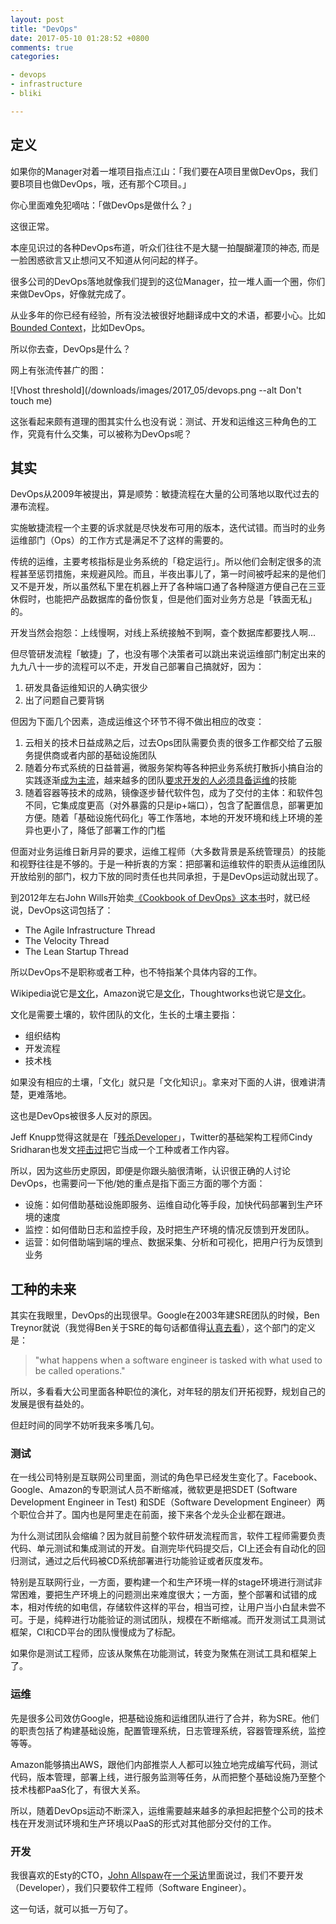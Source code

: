 ```yaml
---
layout: post
title: "DevOps"
date: 2017-05-10 01:28:52 +0800
comments: true
categories:

- devops
- infrastructure
- bliki

---
```


## 定义

如果你的Manager对着一堆项目指点江山：「我们要在A项目里做DevOps，我们要B项目也做DevOps，哦，还有那个C项目。」

你心里面难免犯嘀咕：「做DevOps是做什么？」

这很正常。

本座见识过的各种DevOps布道，听众们往往不是大腿一拍醍醐灌顶的神态, 而是一脸困惑欲言又止想问又不知道从何问起的样子。

很多公司的DevOps落地就像我们提到的这位Manager，拉一堆人画一个圈，你们来做DevOps，好像就完成了。

从业多年的你已经有经验，所有没法被很好地翻译成中文的术语，都要小心。比如[Bounded Context](/2017/02/bounded-context/)，比如DevOps。

所以你去查，DevOps是什么？

网上有张流传甚广的图：

![Vhost threshold](/downloads/images/2017_05/devops.png --alt Don't touch me)

这张看起来颇有道理的图其实什么也没有说：测试、开发和运维这三种角色的工作，究竟有什么交集，可以被称为DevOps呢？

## 其实

DevOps从2009年被提出，算是顺势：敏捷流程在大量的公司落地以取代过去的瀑布流程。

实施敏捷流程一个主要的诉求就是尽快发布可用的版本，迭代试错。而当时的业务运维部门（Ops）的工作方式是满足不了这样的需要的。

传统的运维，主要考核指标是业务系统的「稳定运行」。所以他们会制定很多的流程甚至惩罚措施，来规避风险。而且，半夜出事儿了，第一时间被呼起来的是他们又不是开发，所以虽然私下里在机器上开了各种端口通了各种隧道方便自己在三亚休假时，也能把产品数据库的备份恢复，但是他们面对业务方总是「铁面无私」的。

开发当然会抱怨：上线慢啊，对线上系统接触不到啊，查个数据库都要找人啊...

但尽管研发流程「敏捷」了，也没有哪个决策者可以跳出来说运维部门制定出来的九九八十一步的流程可以不走，开发自己部署自己搞就好，因为：

1. 研发具备运维知识的人确实很少
2. 出了问题自己要背锅

但因为下面几个因素，造成运维这个环节不得不做出相应的改变：

1. 云相关的技术日益成熟之后，过去Ops团队需要负责的很多工作都交给了云服务提供商或者内部的基础设施团队
2. 随着分布式系统的日益普遍，微服务架构等各种把业务系统打散拆小搞自治的实践逐渐[成为主流](/2017/02/the-real-success-by-doing-msa/)，越来越多的团队[要求开发的人必须具备运维](https://speakerdeck.com/charity/keep-calm-and-carry-on-scaling-your-org-with-microservices)的技能
3. 随着容器等技术的成熟，镜像逐步替代软件包，成为了交付的主体：和软件包不同，它集成度更高（对外暴露的只是ip+端口），包含了配置信息，部署更加方便。随着「基础设施代码化」等工作落地，本地的开发环境和线上环境的差异也更小了，降低了部署工作的门槛

但面对业务运维日新月异的要求，运维工程师（大多数背景是系统管理员）的技能和视野往往是不够的。于是一种折衷的方案：把部署和运维软件的职责从运维团队开放给别的部门，权力下放的同时责任也共同承担，于是DevOps运动就出现了。

到2012年左右John Wills开始卖[《Cookbook of DevOps》这本书](http://itrevolution.com/the-convergence-of-devops/)时，就已经说，DevOps这词包括了：

- The Agile Infrastructure Thread
- The Velocity Thread
- The Lean Startup Thread

所以DevOps不是职称或者工种，也不特指某个具体内容的工作。

Wikipedia说它是[文化](https://zh.wikipedia.org/wiki/DevOps)，Amazon说它是[文化](https://aws.amazon.com/cn/devops/what-is-devops/)，Thoughtworks也说它是[文化](https://martinfowler.com/bliki/DevOpsCulture.html)。

文化是需要土壤的，软件团队的文化，生长的土壤主要指：

- 组织结构
- 开发流程
- 技术栈

如果没有相应的土壤，「文化」就只是「文化知识」。拿来对下面的人讲，很难讲清楚，更难落地。

这也是DevOps被很多人反对的原因。

Jeff Knupp觉得这就是在「[残杀Developer](https://jeffknupp.com/blog/2014/04/15/how-devops-is-killing-the-developer/)」，Twitter的基础架构工程师Cindy Sridharan也发文[抨击过](https://medium.com/@cindysridharan/what-is-devops-5b0181fdb953)把它当成一个工种或者工作内容。

所以，因为这些历史原因，即便是你跟头脑很清晰，认识很正确的人讨论DevOps，也需要问一下他/她的重点是指下面三方面的哪个方面：

- 设施：如何借助基础设施即服务、运维自动化等手段，加快代码部署到生产环境的速度
- 监控：如何借助日志和监控手段，及时把生产环境的情况反馈到开发团队。
- 运营：如何借助端到端的埋点、数据采集、分析和可视化，把用户行为反馈到业务


## 工种的未来

其实在我眼里，DevOps的出现很早。Google在2003年建SRE团队的时候，Ben Treynor就说（我觉得Ben关于SRE的每句话都值得[认真去看](https://landing.google.com/sre/interview/ben-treynor.html)），这个部门的定义是：

> "what happens when a software engineer is tasked with what used to be called operations."

所以，多看看大公司里面各种职位的演化，对年轻的朋友们开拓视野，规划自己的发展是很有益处的。

但赶时间的同学不妨听我来多嘴几句。

### 测试

在一线公司特别是互联网公司里面，测试的角色早已经发生变化了。Facebook、Google、Amazon的专职测试人员不断缩减，微软更是把SDET (Software Development Engineer in Test) 和SDE（Software Development Engineer）两个职位合并了。国内也是阿里走在前面，接下来各个龙头企业都在跟进。

为什么测试团队会缩编？因为就目前整个软件研发流程而言，软件工程师需要负责代码、单元测试和集成测试的开发。自测完毕代码提交后，CI上还会有自动化的回归测试，通过之后代码被CD系统部署进行功能验证或者灰度发布。

特别是互联网行业，一方面，要构建一个和生产环境一样的stage环境进行测试非常困难，要把生产环境上的问题测出来难度很大；一方面，整个部署和试错的成本，相对传统的如电信，存储软件这样的平台，相当可控，让用户当小白鼠未尝不可。于是，纯粹进行功能验证的测试团队，规模在不断缩减。而开发测试工具测试框架，CI和CD平台的团队慢慢成为了标配。

如果你是测试工程师，应该从聚焦在功能测试，转变为聚焦在测试工具和框架上了。

### 运维

先是很多公司效仿Google，把基础设施和运维团队进行了合并，称为SRE。他们的职责包括了构建基础设施，配置管理系统，日志管理系统，容器管理系统，监控等等。

Amazon能够搞出AWS，跟他们内部推崇人人都可以独立地完成编写代码，测试代码，版本管理，部署上线，进行服务监测等任务，从而把整个基础设施乃至整个技术栈都PaaS化了，有很大关系。

所以，随着DevOps运动不断深入，运维需要越来越多的承担起把整个公司的技术栈在开发测试环境和生产环境以PaaS的形式对其他部分交付的工作。

### 开发

我很喜欢的Esty的CTO，[John Allspaw](https://twitter.com/allspaw)在[一个采访](https://thenewstack.io/etsy-cto-qa-need-software-engineers-not-developers/)里面说过，我们不要开发（Developer），我们只要软件工程师（Software Engineer）。

这一句话，就可以抵一万句了。



